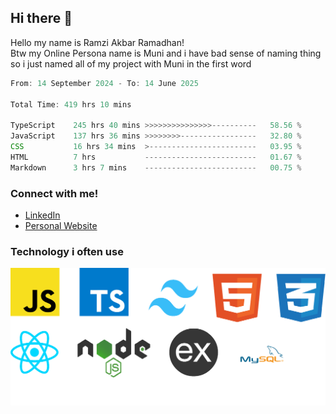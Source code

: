 ## Hi there 👋
Hello my name is Ramzi Akbar Ramadhan!\
Btw my Online Persona name is Muni and i have bad sense of naming thing so i just named all of my project with Muni in the first word
<!--START_SECTION:Muni-->

```Javascript
From: 14 September 2024 - To: 14 June 2025

Total Time: 419 hrs 10 mins

TypeScript    245 hrs 40 mins >>>>>>>>>>>>>>>----------   58.56 %
JavaScript    137 hrs 36 mins >>>>>>>>-----------------   32.80 %
CSS           16 hrs 34 mins  >------------------------   03.95 %
HTML          7 hrs           -------------------------   01.67 %
Markdown      3 hrs 7 mins    -------------------------   00.75 %
```

<!--END_SECTION:Muni-->
### Connect with me!
* [LinkedIn](https://www.linkedin.com/in/ramzi-akbar-ramadhan-b8b05a243/)
* [Personal Website](https://www.muniporto.my.id/)
### Technology i often use
![Technology List](assets/techlist.png)
